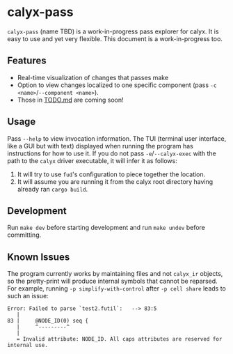 # calyx-pass

`calyx-pass` (name TBD) is a work-in-progress pass explorer for calyx.
It is easy to use and yet very flexible.
This document is a work-in-progress too.

## Features

- Real-time visualization of changes that passes make
- Option to view changes localized to one specific component (pass `-c <name>`/`--component <name>`).
- Those in [TODO.md](TODO.md) are coming soon!

## Usage

Pass `--help` to view invocation information.
The TUI (terminal user interface, like a GUI but with text) displayed when running the program has instructions for how to use it.
If you do not pass `-e`/`--calyx-exec` with the path to the `calyx` driver executable, it will infer it as follows:

1. It will try to use `fud`'s configuration to piece together the location.
2. It will assume you are running it from the calyx root directory having already ran `cargo build`.

## Development

Run `make dev` before starting development and run `make undev` before committing.

## Known Issues

The program currently works by maintaining files and not `calyx_ir` objects, so the pretty-print will produce internal symbols that cannot be reparsed. For example, running `-p simplify-with-control` after `-p cell share` leads to such an issue:

```
Error: Failed to parse `test2.futil`:   --> 83:5
   |
83 |     @NODE_ID(0) seq {
   |     ^---------^
   |
   = Invalid attribute: NODE_ID. All caps attributes are reserved for internal use.
```

